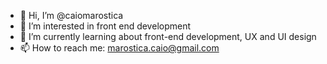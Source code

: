 - 👋 Hi, I’m @caiomarostica
- 👀 I’m interested in front end development
- 🌱 I’m currently learning about front-end development, UX and UI design
- 📫 How to reach me: marostica.caio@gmail.com

<!---
caiomarostica/caiomarostica is a ✨ special ✨ repository because its `README.md` (this file) appears on your GitHub profile.
You can click the Preview link to take a look at your changes.
--->
